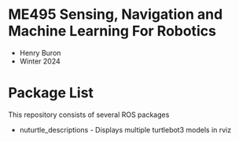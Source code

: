# ME495 Sensing, Navigation and Machine Learning For Robotics
* Henry Buron
* Winter 2024
# Package List
This repository consists of several ROS packages
- nuturtle_descriptions - Displays multiple turtlebot3 models in rviz